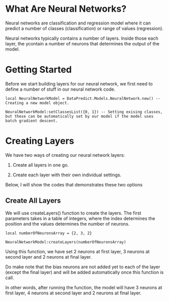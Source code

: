 # What Are Neural Networks?

Neural networks are classification and regression model where it can predict a number of classes (classification) or range of values (regression).

Neural networks typically contains a number of layers. Inside those each layer, the ycontain a number of neurons that determines the output of the model.

# Getting Started

Before we start building layers for our neural network, we first need to define a number of stuff in our neural network code.

```
local NeuralNetworkModel = DataPredict.Models.NeuralNetwork.new() -- Creating a new model object.

NeuralNetworkModel:setClassesList({0, 1}) -- Setting exising classes, but these can be automatically set by our model if the model uses batch gradient descent.
```

# Creating Layers

We have two ways of creating our neural network layers:

1. Create all layers in one go.

2. Create each layer with their own individual settings.

Below, I will show the codes that demonstrates these two options

## Create All Layers

We will use createLayers() function to create the layers. The first parameters takes in a table of integers, where the index determines the position and the values determines the number of neurons.

```
local numberOfNeuronsArray = {2, 3, 2}

NeuralNetworkModel:createLayers(numberOfNeuronsArray)
```

Using this function, we have set 2 neurons at first layer, 3 neurons at second layer and 2 neurons at final layer. 

Do make note that the bias neurons are not added yet to each of the layer (except the final layer) and will be added automatically once this function is call.

In other words, after running the function, the model will have 3 neurons at first layer, 4 neurons at second layer and 2 neurons at final layer.
